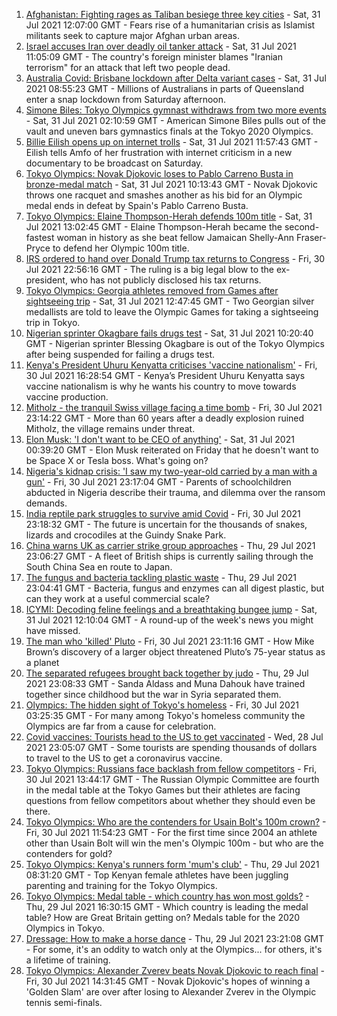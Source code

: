 1. [Afghanistan: Fighting rages as Taliban besiege three key cities](https://www.bbc.co.uk/news/world-asia-58040141) - Sat, 31 Jul 2021 12:07:00 GMT - Fears rise of a humanitarian crisis as Islamist militants seek to capture major Afghan urban areas.
2. [Israel accuses Iran over deadly oil tanker attack](https://www.bbc.co.uk/news/world-middle-east-57977702) - Sat, 31 Jul 2021 11:05:09 GMT - The country's foreign minister blames "Iranian terrorism" for an attack that left two people dead.
3. [Australia Covid: Brisbane lockdown after Delta variant cases](https://www.bbc.co.uk/news/world-australia-58039299) - Sat, 31 Jul 2021 08:55:23 GMT - Millions of Australians in parts of Queensland enter a snap lockdown from Saturday afternoon.
4. [Simone Biles: Tokyo Olympics gymnast withdraws from two more events](https://www.bbc.co.uk/sport/olympics/58037479) - Sat, 31 Jul 2021 02:10:59 GMT - American Simone Biles pulls out of the vault and uneven bars gymnastics finals at the Tokyo 2020 Olympics.
5. [Billie Eilish opens up on internet trolls](https://www.bbc.co.uk/news/entertainment-arts-58039782) - Sat, 31 Jul 2021 11:57:43 GMT - Eilish tells Amfo of her frustration with internet criticism in a new documentary to be broadcast on Saturday.
6. [Tokyo Olympics: Novak Djokovic loses to Pablo Carreno Busta in bronze-medal match](https://www.bbc.co.uk/sport/olympics/58038816) - Sat, 31 Jul 2021 10:13:43 GMT - Novak Djokovic throws one racquet and smashes another as his bid for an Olympic medal ends in defeat by Spain's Pablo Carreno Busta.
7. [Tokyo Olympics: Elaine Thompson-Herah defends 100m title](https://www.bbc.co.uk/sport/olympics/58041334) - Sat, 31 Jul 2021 13:02:45 GMT - Elaine Thompson-Herah became the second-fastest woman in history as she beat fellow Jamaican Shelly-Ann Fraser-Pryce to defend her Olympic 100m title.
8. [IRS ordered to hand over Donald Trump tax returns to Congress](https://www.bbc.co.uk/news/world-us-canada-58020969) - Fri, 30 Jul 2021 22:56:16 GMT - The ruling is a big legal blow to the ex-president, who has not publicly disclosed his tax returns.
9. [Tokyo Olympics: Georgia athletes removed from Games after sightseeing trip](https://www.bbc.co.uk/sport/olympics/58039393) - Sat, 31 Jul 2021 12:47:45 GMT - Two Georgian silver medallists are told to leave the Olympic Games for taking a sightseeing trip in Tokyo.
10. [Nigerian sprinter Okagbare fails drugs test](https://www.bbc.co.uk/sport/olympics/58037280) - Sat, 31 Jul 2021 10:20:40 GMT - Nigerian sprinter Blessing Okagbare is out of the Tokyo Olympics after being suspended for failing a drugs test.
11. [Kenya's President Uhuru Kenyatta criticises 'vaccine nationalism'](https://www.bbc.co.uk/news/world-africa-58030423) - Fri, 30 Jul 2021 16:28:54 GMT - Kenya’s President Uhuru Kenyatta says vaccine nationalism is why he wants his country to move towards vaccine production.
12. [Mitholz - the tranquil Swiss village facing a time bomb](https://www.bbc.co.uk/news/world-europe-57996485) - Fri, 30 Jul 2021 23:14:22 GMT - More than 60 years after a deadly explosion ruined Mitholz, the village remains under threat.
13. [Elon Musk: 'I don't want to be CEO of anything'](https://www.bbc.co.uk/news/technology-58035124) - Sat, 31 Jul 2021 00:39:20 GMT - Elon Musk reiterated on Friday that he doesn't want to be Space X or Tesla boss. What's going on?
14. [Nigeria's kidnap crisis: 'I saw my two-year-old carried by a man with a gun'](https://www.bbc.co.uk/news/world-africa-57929074) - Fri, 30 Jul 2021 23:17:04 GMT - Parents of schoolchildren abducted in Nigeria describe their trauma, and dilemma over the ransom demands.
15. [India reptile park struggles to survive amid Covid](https://www.bbc.co.uk/news/world-asia-india-58025057) - Fri, 30 Jul 2021 23:18:32 GMT - The future is uncertain for the thousands of snakes, lizards and crocodiles at the Guindy Snake Park.
16. [China warns UK as carrier strike group approaches](https://www.bbc.co.uk/news/world-asia-58015367) - Thu, 29 Jul 2021 23:06:27 GMT - A fleet of British ships is currently sailing through the South China Sea en route to Japan.
17. [The fungus and bacteria tackling plastic waste](https://www.bbc.co.uk/news/business-57733178) - Thu, 29 Jul 2021 23:04:41 GMT - Bacteria, fungus and enzymes can all digest plastic, but can they work at a useful commercial scale?
18. [ICYMI: Decoding feline feelings and a breathtaking bungee jump](https://www.bbc.co.uk/news/uk-58027187) - Sat, 31 Jul 2021 12:10:04 GMT - A round-up of the week's news you might have missed.
19. [The man who 'killed' Pluto](https://www.bbc.co.uk/news/stories-57989204) - Fri, 30 Jul 2021 23:11:16 GMT - How Mike Brown’s discovery of a larger object threatened Pluto’s 75-year status as a planet
20. [The separated refugees brought back together by judo](https://www.bbc.co.uk/news/world-58020945) - Thu, 29 Jul 2021 23:08:33 GMT - Sanda Aldass and Muna Dahouk have trained together since childhood but the war in Syria separated them.
21. [Olympics: The hidden sight of Tokyo's homeless](https://www.bbc.co.uk/news/world-asia-58016848) - Fri, 30 Jul 2021 03:25:35 GMT - For many among Tokyo's homeless community the Olympics are far from a cause for celebration.
22. [Covid vaccines: Tourists head to the US to get vaccinated](https://www.bbc.co.uk/news/world-us-canada-58004253) - Wed, 28 Jul 2021 23:05:07 GMT - Some tourists are spending thousands of dollars to travel to the US to get a coronavirus vaccine.
23. [Tokyo Olympics: Russians face backlash from fellow competitors](https://www.bbc.co.uk/sport/olympics/58023171) - Fri, 30 Jul 2021 13:44:17 GMT - The Russian Olympic Committee are fourth in the medal table at the Tokyo Games but their athletes are facing questions from fellow competitors about whether they should even be there.
24. [Tokyo Olympics: Who are the contenders for Usain Bolt's 100m crown?](https://www.bbc.co.uk/sport/olympics/58023141) - Fri, 30 Jul 2021 11:54:23 GMT - For the first time since 2004 an athlete other than Usain Bolt will win the men's Olympic 100m - but who are the contenders for gold?
25. [Tokyo Olympics: Kenya's runners form 'mum's club'](https://www.bbc.co.uk/sport/av/africa/58010722) - Thu, 29 Jul 2021 08:31:20 GMT - Top Kenyan female athletes have been juggling parenting and training for the Tokyo Olympics.
26. [Tokyo Olympics: Medal table - which country has won most golds?](https://www.bbc.co.uk/sport/olympics/57836709) - Thu, 29 Jul 2021 16:30:15 GMT - Which country is leading the medal table? How are Great Britain getting on? Medals table for the 2020 Olympics in Tokyo.
27. [Dressage: How to make a horse dance](https://www.bbc.co.uk/news/newsbeat-57999120) - Thu, 29 Jul 2021 23:21:08 GMT - For some, it's an oddity to watch only at the Olympics... for others, it's a lifetime of training.
28. [Tokyo Olympics: Alexander Zverev beats Novak Djokovic to reach final](https://www.bbc.co.uk/sport/olympics/58023509) - Fri, 30 Jul 2021 14:31:45 GMT - Novak Djokovic's hopes of winning a 'Golden Slam' are over after losing to Alexander Zverev in the Olympic tennis semi-finals.

